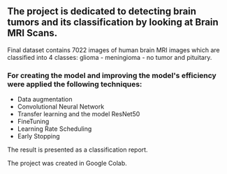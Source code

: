 ## The project is dedicated to detecting brain tumors and its classification by looking at Brain MRI Scans.

Final dataset contains 7022 images of human brain MRI images which are classified into 4 classes: glioma - meningioma - no tumor and pituitary. 

### For creating the model and improving the model's efficiency were applied the following techniques:
- Data augmentation
- Convolutional Neural Network
- Transfer learning and the model ResNet50
- FineTuning
- Learning Rate Scheduling
- Early Stopping

The result is presented as a classification report.

The project was created in Google Colab.
